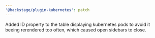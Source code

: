 ```yaml
---
'@backstage/plugin-kubernetes': patch
---
```


Added ID property to the table displaying kubernetes pods to avoid it beeing rerendered too often, which caused open sidebars to close.
